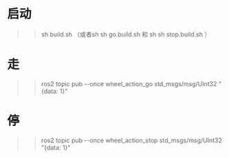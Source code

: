 
启动
==================
>>sh build.sh （或者sh sh go.build.sh 和 sh sh stop.build.sh ）


走 
==================
>>ros2 topic pub --once wheel_action_go std_msgs/msg/UInt32  "{data: 1}"


停
==================
>>ros2 topic pub --once wheel_action_stop std_msgs/msg/UInt32  "{data: 1}"




